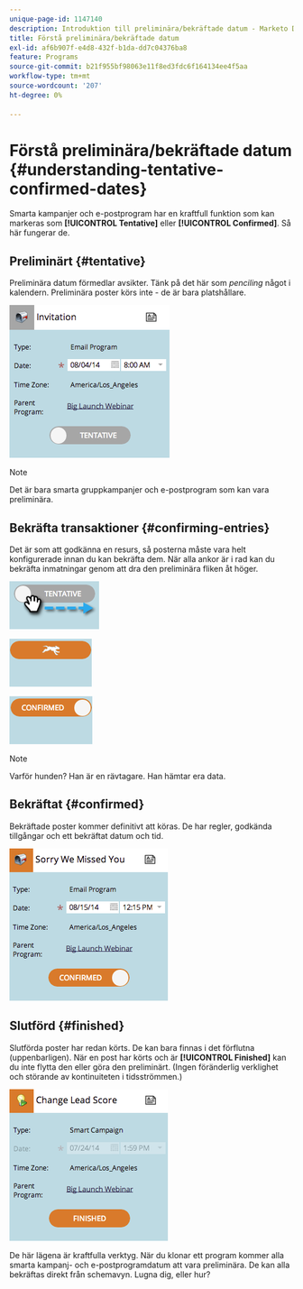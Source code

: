 ```yaml
---
unique-page-id: 1147140
description: Introduktion till preliminära/bekräftade datum - Marketo Docs - produktdokumentation
title: Förstå preliminära/bekräftade datum
exl-id: af6b907f-e4d8-432f-b1da-dd7c04376ba8
feature: Programs
source-git-commit: b21f955bf98063e11f8ed3fdc6f164134ee4f5aa
workflow-type: tm+mt
source-wordcount: '207'
ht-degree: 0%

---
```


# Förstå preliminära/bekräftade datum {#understanding-tentative-confirmed-dates}

Smarta kampanjer och e-postprogram har en kraftfull funktion som kan markeras som **[!UICONTROL Tentative]** eller **[!UICONTROL Confirmed]**. Så här fungerar de.

## Preliminärt {#tentative}

Preliminära datum förmedlar avsikter. Tänk på det här som _penciling_ något i kalendern. Preliminära poster körs inte - de är bara platshållare.

![](assets/image2014-9-23-15-3a22-3a23.png)

>[!NOTE]
>
>Det är bara smarta gruppkampanjer och e-postprogram som kan vara preliminära.

## Bekräfta transaktioner {#confirming-entries}

Det är som att godkänna en resurs, så posterna måste vara helt konfigurerade innan du kan bekräfta dem. När alla ankor är i rad kan du bekräfta inmatningar genom att dra den preliminära fliken åt höger.

![](assets/image2014-9-23-15-3a23-3a2.png)

![](assets/image2014-9-23-15-3a23-3a8.png)

![](assets/image2014-9-23-15-3a23-3a12.png)

>[!NOTE]
>
>Varför hunden? Han är en rävtagare. Han hämtar era data.

## Bekräftat {#confirmed}

Bekräftade poster kommer definitivt att köras. De har regler, godkända tillgångar och ett bekräftat datum och tid.

![](assets/image2014-9-23-15-3a23-3a30.png)

## Slutförd  {#finished}

Slutförda poster har redan körts. De kan bara finnas i det förflutna (uppenbarligen). När en post har körts och är **[!UICONTROL Finished]** kan du inte flytta den eller göra den preliminärt. (Ingen föränderlig verklighet och störande av kontinuiteten i tidsströmmen.)

![](assets/image2014-9-23-15-3a25-3a53.png)

De här lägena är kraftfulla verktyg. När du klonar ett program kommer alla smarta kampanj- och e-postprogramdatum att vara preliminära. De kan alla bekräftas direkt från schemavyn. Lugna dig, eller hur?
